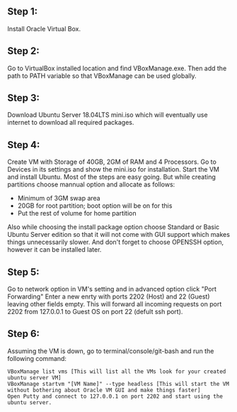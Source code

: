 ## Step 1:
Install Oracle Virtual Box.

## Step 2:
Go to VirtualBox installed location and find VBoxManage.exe. Then add the path to PATH variable so that VBoxManage can be used globally.

## Step 3:
Download Ubuntu Server 18.04LTS mini.iso which will eventually use internet to download all required packages.

## Step 4:
Create VM with Storage of 40GB, 2GM of RAM and 4 Processors. Go to Devices in its settings and show the mini.iso for installation.
Start the VM and install Ubuntu. Most of the steps are easy going. But while creating partitions choose mannual option and allocate as follows:
* Minimum of 3GM swap area
* 20GB for root partition; boot option will be on for this
* Put the rest of volume for home partition

Also while choosing the install package option choose Standard or Basic Ubuntu Server edition so that it will not come with GUI support which makes things unnecessarily slower.
And don't forget to choose OPENSSH option, however it can be installed later.


## Step 5:
Go to network option in VM's setting and in advanced option click "Port Forwarding"
Enter a new enrty with ports 2202 (Host) and 22 (Guest) leaving other fields empty.
This will forward all incoming requests on port 2202 from 127.0.0.1 to Guest OS on port 22 (defult ssh port).


## Step 6:
Assuming the VM is down, go to terminal/console/git-bash and run the following command:
```
VBoxManage list vms [This will list all the VMs look for your created ubuntu server VM]
VBoxManage startvm "[VM Name]" --type headless [This will start the VM without bothering about Oracle VM GUI and make things faster]
Open Putty and connect to 127.0.0.1 on port 2202 and start using the ubuntu server.
```